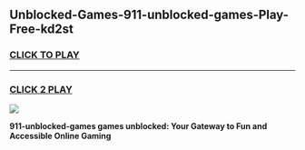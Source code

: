 
## Unblocked-Games-911-unblocked-games-Play-Free-kd2st
<h3>
<a href="https://premium76.site?title=911-unblocked-games&ref=19M">CLICK TO PLAY</a></h3>
<hr>

<h3>
<a href="https://premium76.site?title=911-unblocked-games&ref=19M">CLICK 2 PLAY</a>
  
</h3>

<a href="https://premium76.site?title=911-unblocked-games&ref=19M"><img src="https://clearcache.store/games.png"></a>


**911-unblocked-games games unblocked: Your Gateway to Fun and Accessible Online Gaming**
